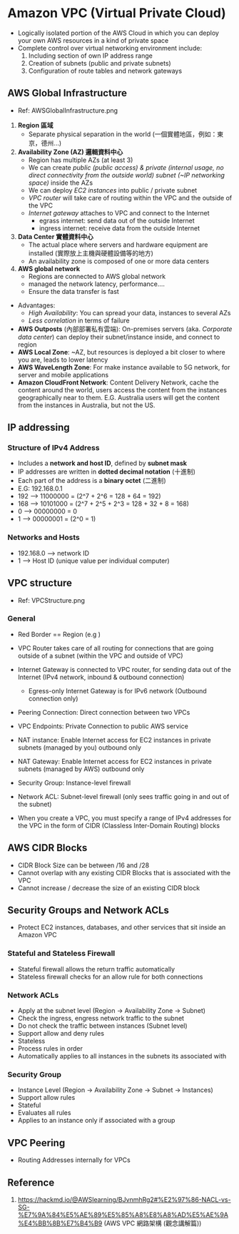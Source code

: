 # Amazon VPC (Virtual Private Cloud)
* Logically isolated portion of the AWS Cloud in which you can deploy your own AWS resources in a kind of private space
* Complete control over virtual networking environment include:
  1. Including section of own IP address range
  2. Creation of subnets (public and private subnets)
  3. Configuration of route tables and network gateways

## AWS Global Infrastructure
* Ref: AWSGlobalInfrastructure.png
1. **Region 區域**
   * Separate physical separation in the world (一個實體地區，例如：東京，德州...)
2. **Availability Zone (AZ) 邏輯資料中心**
   * Region has multiple AZs (at least 3)
   * We can create *public (public access) & private (internal usage, no direct connectivity from the outside world) subnet (~IP networking space)* inside the AZs
   * We can deploy *EC2 instances* into public / private subnet
   * *VPC router* will take care of routing within the VPC and the outside of the VPC
   * *Internet gateway* attaches to VPC and connect to the Internet
     * egrass internet: send data out of the outside Internet 
     * ingress internet: receive data from the outside Internet
3. **Data Center 實體資料中心**
   * The actual place where servers and hardware equipment are installed (實際放上主機與硬體設備等的地方)
   * An availability zone is composed of one or more data centers
4. **AWS global network**
   * Regions are connected to AWS global network
   * managed the network latency, performance....
   * Ensure the data transfer is fast
* Advantages: 
  * *High Availability*: You can spread your data, instances to several AZs
  * *Less correlation* in terms of failure
* **AWS Outposts** (內部部署私有雲端): On-premises servers (aka. *Corporate data center*) can deploy their subnet/instance inside, and connect to region
* **AWS Local Zone**: ~AZ, but resources is deployed a bit closer to where you are, leads to lower latency
* **AWS WaveLength Zone**: For make instance available to 5G network, for server and mobile applications
* **Amazon CloudFront Network**: Content Delivery Network, cache the content around the world, users access the content from the instances geographically near to them. E.G. Australia users will get the content from the instances in Australia, but not the US. 

## IP addressing 
### Structure of IPv4 Address
* Includes a **network and host ID**, defined by **subnet mask**
* IP addresses are written in **dotted decimal notation** (十進制)
* Each part of the address is a **binary octet** (二進制)
* E.G: 192.168.0.1
* 192 --> 11000000 = (2^7 + 2^6 = 128 + 64 = 192)
* 168 --> 10101000 = (2^7 + 2^5 + 2^3 = 128 + 32 + 8 = 168)
* 0 --> 00000000 = 0
* 1 --> 00000001 = (2^0 = 1)

### Networks and Hosts
* 192.168.0 --> network ID
* 1 --> Host ID (unique value per individual computer)

## VPC structure
* Ref: VPCStructure.png
### General
* Red Border == Region (e.g )

* VPC Router takes care of all routing for connections that are going outside of a subnet (within the VPC and outside of VPC)
* Internet Gateway is connected to VPC router, for sending data out of the Internet (IPv4 network, inbound & outbound connection)
  * Egress-only Internet Gateway is for IPv6 network (Outbound connection only)
* Peering Connection: Direct connection between two VPCs
* VPC Endpoints: Private Connection to public AWS service
* NAT instance: Enable Internet access for EC2 instances in private subnets (managed by you) outbound only
* NAT Gateway: Enable Internet access for EC2 instances in private subnets (managed by AWS) outbound only
* Security Group: Instance-level firewall
* Network ACL: Subnet-level firewall (only sees traffic going in and out of the subnet)
* When you create a VPC, you must specify a range of IPv4 addresses for the VPC in the form of CIDR (Classless Inter-Domain Routing) blocks 

## AWS CIDR Blocks
* CIDR Block Size can be between /16 and /28
* Cannot overlap with any existing CIDR Blocks that is associated with the VPC
* Cannot increase / decrease the size of an existing CIDR block

## Security Groups and Network ACLs
* Protect EC2 instances, databases, and other services that sit inside an Amazon VPC
### Stateful and Stateless Firewall
* Stateful firewall allows the return traffic automatically
* Stateless firewall checks for an allow rule for both connections

### Network ACLs
* Apply at the subnet level (Region -> Availability Zone -> Subnet)
* Check the ingress, engress network traffic to the subnet
* Do not check the traffic between instances (Subnet level)
* Support allow and deny rules
* Stateless
* Process rules in order
* Automatically applies to all instances in the subnets its associated with

### Security Group 
* Instance Level (Region -> Availability Zone -> Subnet -> Instances)
* Support allow rules
* Stateful
* Evaluates all rules
* Applies to an instance only if associated with a group

## VPC Peering
* Routing Addresses internally for VPCs

## Reference
1. https://hackmd.io/@AWSlearning/BJvnmhRg2#%E2%97%86-NACL-vs-SG-%E7%9A%84%E5%AE%89%E5%85%A8%E8%A8%AD%E5%AE%9A%E4%BB%8B%E7%B4%B9 (AWS VPC 網路架構 (觀念講解篇))